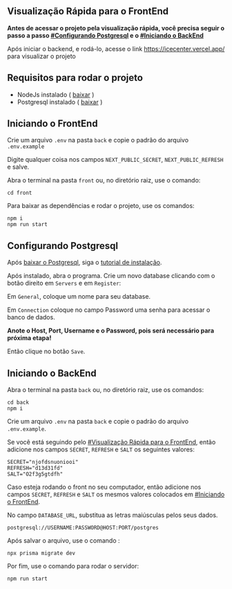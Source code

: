 ## Visualização Rápida para o FrontEnd

**Antes de acessar o projeto pela visualização rápida, você precisa seguir o passo a passo [#Configurando Postgresql](#Configurando-Postgresql) e o [#Iniciando o BackEnd](#Iniciando-o-BackEnd)**

Após iniciar o backend, e rodá-lo, acesse o link <https://icecenter.vercel.app/> para visualizar o projeto

## Requisitos para rodar o projeto
* NodeJs instalado ( [baixar](https://nodejs.org/en/download) )
* Postgresql instalado ( [baixar](https://www.enterprisedb.com/downloads/postgres-postgresql-downloads) )

## Iniciando o FrontEnd
Crie um arquivo `.env` na pasta `back` e copie o padrão do arquivo `.env.example`

Digite qualquer coisa nos campos `NEXT_PUBLIC_SECRET`, `NEXT_PUBLIC_REFRESH` e salve.

Abra o terminal na pasta `front` ou, no diretório raiz, use o comando:
```
cd front
```

Para baixar as dependências e rodar o projeto, use os comandos:
```
npm i
npm run start
```

## Configurando Postgresql
Após [baixar o Postgresql](https://nodejs.org/en/download), siga o [tutorial de instalação](https://youtu.be/UbX-2Xud1JA?si=3yfqEYU-ol6L6Xg_&t=56).

Após instalado, abra o programa. Crie um novo database clicando com o botão direito em `Servers` e em `Register`:

Em `General`, coloque um nome para seu database.

Em `Connection` coloque no campo Password uma senha para acessar o banco de dados.

**Anote o Host, Port, Username e o Password, pois será necessário para próxima etapa!** 

Então clique no botão `Save`.

## Iniciando o BackEnd
Abra o terminal na pasta `back` ou, no diretório raiz, use os comandos:
```
cd back
npm i
```

Crie um arquivo `.env` na pasta `back` e copie o padrão do arquivo `.env.example`.

Se você está seguindo pelo [#Visualização Rápida para o FrontEnd](#Visualização-Rápida-para-o-FrontEnd), então adicione nos campos `SECRET`, `REFRESH` e `SALT` os seguintes valores:
```
SECRET="njofdsnuoniooi"
REFRESH="d13d31fd"
SALT="O2f3g5gtdfh"
```

Caso esteja rodando o front no seu computador, então adicione nos campos `SECRET`, `REFRESH` e `SALT` os mesmos valores colocados em [#Iniciando o FrontEnd](#Iniciando-o-FrontEnd).

No campo `DATABASE_URL`, substitua as letras maiúsculas pelos seus dados.

```
postgresql://USERNAME:PASSWORD@HOST:PORT/postgres
```

Após salvar o arquivo, use o comando :
```
npx prisma migrate dev
```

Por fim, use o comando para rodar o servidor:
```
npm run start
```
